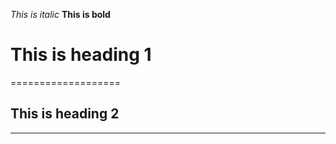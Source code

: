 _This is italic_
__This is bold__

# This is heading 1
===================

## This is heading 2
--------------------

